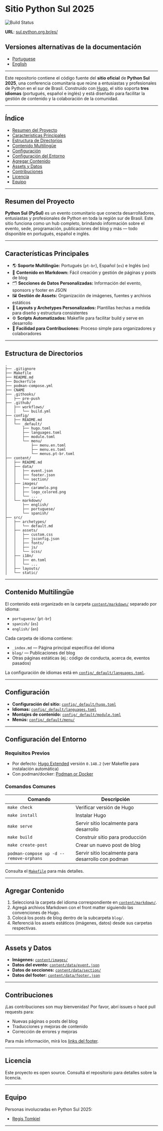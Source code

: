 # Sitio Python Sul 2025

![Build Status](https://github.com/pythonsul/python-sul-site/actions/workflows/build.yml/badge.svg)

**URL**: [sul.python.org.br/es/](https://sul.python.org.br/es/)

## Versiones alternativas de la documentación

- [Portuguese](./README-pt.md)
- [English](./README-en.md)

---
Este repositorio contiene el código fuente del **sitio oficial** de **Python Sul 2025**, una conferencia comunitaria que reúne a entusiastas y profesionales de Python en el sur de Brasil. Construido con [Hugo](https://gohugo.io/), el sitio soporta **tres idiomas** (portugués, español e inglés) y está diseñado para facilitar la gestión de contenido y la colaboración de la comunidad.

---

## Índice

- [Resumen del Proyecto](#resumen-del-proyecto)  
- [Características Principales](#características-principales)  
- [Estructura de Directorios](#estructura-de-directorios)  
- [Contenido Multilingüe](#contenido-multilingüe)  
- [Configuración](#configuración)  
- [Configuración del Entorno](#configuración-del-entorno)  
- [Agregar Contenido](#agregar-contenido)  
- [Assets y Datos](#assets-y-datos)  
- [Contribuciones](#contribuciones)  
- [Licencia](#licencia)  
- [Equipo](#equipo)

---

## Resumen del Proyecto

**Python Sul (PySul)** es un evento comunitario que conecta desarrolladores, entusiastas y profesionales de Python en toda la región sur de Brasil. Este sitio funciona como un hub completo, brindando información sobre el evento, sede, programación, publicaciones del blog y más — todo disponible en portugués, español e inglés.

---

## Características Principales

- 🌎 **Soporte Multilingüe:** Portugués (`pt-br`), Español (`es`) e Inglés (`en`)  
- 📄 **Contenido en Markdown:** Fácil creación y gestión de páginas y posts de blog  
- 🗂️ **Secciones de Datos Personalizadas:** Información del evento, sponsors y footer en JSON  
- 🖼️ **Gestión de Assets:** Organización de imágenes, fuentes y archivos estáticos  
- 🎨 **Layouts y Archetypes Personalizados:** Plantillas hechas a medida para diseño y estructura consistentes  
- ⚙️ **Scripts Automatizados:** Makefile para facilitar build y serve en desarrollo  
- 🤝 **Facilidad para Contribuciones:** Proceso simple para organizadores y colaboradores

---

## Estructura de Directorios

```plaintext
.
├── .gitignore
├── Makefile
├── README.md
├── Dockerfile
├── podman-compose.yml
├── CNAME
├── .githooks/
│   ├── pre-push
├── .github/
│   ├── workflows/
│   │   └── build.yml
├── config/
│   ├── README.md
│   └── _default/
│       ├── hugo.toml
│       ├── languages.toml
│       ├── module.toml
│       └── menu/
│           ├── menu.en.toml
│           ├── menu.es.toml
│           └── menus.pt-br.toml
├── content/
│   ├── README.md
│   ├── data/
│   │   ├── event.json
│   │   ├── footer.json
│   │   └── section/
│   ├── images/
│   │   ├── caramelo.png
│   │   ├── logo_colored.png
│   │   └── ...
│   └── markdown/
│       ├── english/
│       ├── portuguese/
│       └── spanish/
├── src/
│   ├── archetypes/
│   │   └── default.md
│   ├── assets/
│   │   ├── custom.css
│   │   ├── jsconfig.json
│   │   ├── fonts/
│   │   ├── js/
│   │   └── scss/
│   ├── i18n/
│   │   ├── en.toml
│   │   └── ...
│   ├── layouts/
│   └── static/
```

---

## Contenido Multilingüe

El contenido está organizado en la carpeta [`content/markdown/`](content/README.md) separado por idioma:

- `portuguese/` (`pt-br`)  
- `spanish/` (`es`)  
- `english/` (`en`)  

Cada carpeta de idioma contiene:  
- `_index.md` — Página principal específica del idioma  
- `blog/` — Publicaciones del blog  
- Otras páginas estáticas (ej.: código de conducta, acerca de, eventos pasados)

La configuración de idiomas está en [`config/_default/languages.toml`](config/_default/languages.toml).

---

## Configuración

- **Configuración del sitio:** [`config/_default/hugo.toml`](config/_default/hugo.toml)  
- **Idiomas:** [`config/_default/languages.toml`](config/_default/languages.toml)  
- **Montajes de contenido:** [`config/_default/module.toml`](config/_default/module.toml)  
- **Menús:** [`config/_default/menu/`](config/_default/menu/)

---

## Configuración del Entorno

### Requisitos Previos

- Por defecto: [Hugo Extended](https://gohugo.io/getting-started/installing/) versión `0.148.2` (ver Makefile para instalación automática)
- Con podman/docker: [Podman or Docker](https://podman.io/) 

### Comandos Comunes

| Comando               | Descripción                     |
|-----------------------|--------------------------------|
| `make check`          | Verificar versión de Hugo     |
| `make install`        | Instalar Hugo                  |
| `make serve`          | Servir sitio localmente para desarrollo |
| `make build`          | Construir sitio para producción |
| `make create-post`    | Crear un nuevo post de blog    |
| `podman-compose up -d --remove-orphans`    | Servir sitio localmente para desarrollo con podman |

Consulta el [`Makefile`](Makefile) para más detalles.

---

## Agregar Contenido

1. Seleccioná la carpeta del idioma correspondiente en [`content/markdown/`](content/README.md).  
2. Agregá archivos Markdown con el front matter siguiendo las convenciones de Hugo.  
3. Colocá los posts de blog dentro de la subcarpeta `blog/`.  
4. Referenciá los assets estáticos (imágenes, datos) desde sus carpetas respectivas.

---

## Assets y Datos

- **Imágenes:** [`content/images/`](content/images/)  
- **Datos del evento:** [`content/data/event.json`](content/data/event.json)  
- **Datos de secciones:** [`content/data/section/`](content/data/section/)  
- **Datos del footer:** [`content/data/footer.json`](content/data/footer.json)

---

## Contribuciones

¡Las contribuciones son muy bienvenidas! Por favor, abrí issues o hacé pull requests para:

- Nuevas páginas o posts del blog  
- Traducciones y mejoras de contenido  
- Corrección de errores y mejoras

Para más información, mirá los [links del footer](content/data/footer.json).

---

## Licencia

Este proyecto es open source. Consultá el repositorio para detalles sobre la licencia.

---

## Equipo

Personas involucradas en Python Sul 2025:

- [Regis Tomkiel](http://tomkiel.com.br)

---
